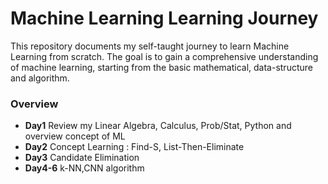 # Machine Learning Learning Journey

This repository documents my self-taught journey to learn Machine Learning from scratch. The goal is to gain a comprehensive understanding of machine learning, starting from the basic mathematical, data-structure and algorithm.

### Overview

- **Day1** Review my Linear Algebra, Calculus, Prob/Stat, Python and overview concept of ML
- **Day2** Concept Learning : Find-S, List-Then-Eliminate
- **Day3** Candidate Elimination
- **Day4-6** k-NN,CNN algorithm
